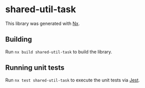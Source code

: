 # shared-util-task

This library was generated with [Nx](https://nx.dev).

## Building

Run `nx build shared-util-task` to build the library.

## Running unit tests

Run `nx test shared-util-task` to execute the unit tests via [Jest](https://jestjs.io).

